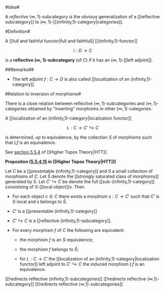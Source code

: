 #Idea#

A _reflective_ $(\infty,1)$-subcategory is the obvious generalization of a [[reflective subcategory]] to $(\infty,1)$-[[(infinity,1)-category|categories]].

#Definition#

A [[full and faithful functor|full and faithful]] [[(infinity,1)-functor]]

$$
  i : D \to C
$$

is a **reflective $(\infty,1)$-subcategory** (of $C$) if it has an $(\infty,1)$-[[left adjoint]].

##Remarks##

* The left adjoint $f : C \to D$ is also called [[localization of an (infinity,1)-category]].

#Relation to inversion of morphisms#

There is a close relation between reflective $(\infty,1)$-subcategories and $(\infty,1)$-categories obtained by "inverting" morphisms in other $(\infty,1)$-categories.

A [[localization of an (infinity,1)-category|localization functor]]

$$
  L : C \to C' \hookrightarrow C 
$$

is determined, up to equivalence, by the collection $S$ of morphisms such that $L f$ is an equivalence.

See [section 5.5.4](http://www-math.mit.edu/~lurie/papers/highertopoi.pdf#page=383) of [[Higher Topos Theory|HTT]].

**Propositon ([5.5.4.15](http://www-math.mit.edu/~lurie/papers/highertopoi.pdf#page=391) in [[Higher Topos Theory|HTT]])**

Let $C$ be a [[presentable (infinity,1)-category]] and $S$ a small collection of morphisms of $C$. Let $\bar S$ denote the [[strongly saturated class of morphisms]] generated by $S$. Let $C' \hookrightarrow C$ be denote the full [[sub-(infinity,1)-category]] consistsing of $S$-[[local object]]s. Then 

* For each object $c \in C$ there exists a morphism $s : C \to C'$ such that $C'$ is $S$-local and s belongs to $\bar S$.

* $C'$ is a [[presentable (infinity,1)-category]]

* $C' \hookrightarrow C$ is a [[reflective (infinity,1)-subcategory]].

* For every morphism $f$ of $C$ the following are equivalent:

  * the morphism $f$ is an $S$-equivalence;

  * the morphism $f$ belongs to $\bar S$;

  * for $L : C \to C'$ the [[localization of an (infinity,1)-category|localization functor]] left adjoint to $C' \hookrightarrow C$ the induced morphism $L f$ is an equivalence.

[[!redirects reflective (infinity,1)-subcategories]]
[[!redirects reflective (∞,1)-subcategory]]
[[!redirects reflective (∞,1)-subcategories]]